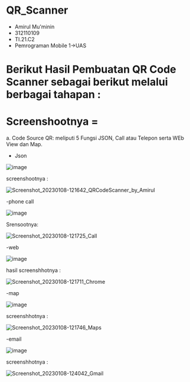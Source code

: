 # QR_Scanner
* Amirul Mu'minin
* 312110109
* TI.21.C2
* Pemrograman Mobile 1->UAS


# Berikut Hasil Pembuatan QR Code Scanner sebagai berikut melalui berbagai tahapan :



Screenshootnya =
=======================
a. Code Source QR:
 meliputi 5 Fungsi JSON, Call atau Telepon serta WEb View dan Map.
 
- Json

 ![image](https://user-images.githubusercontent.com/116171779/211182092-bc8d74cb-ea29-4d1f-8852-b4740347686c.png)
 
 screenshootnya :
 
 ![Screenshot_20230108-121642_QRCodeScanner_by_Amirul](https://user-images.githubusercontent.com/116171779/211182279-e0f0710a-8f6a-4042-8cf6-b49ee8d3049d.jpg)

-phone call

![image](https://user-images.githubusercontent.com/116171779/211182132-476b16c6-a7dd-4415-850e-c2b9dacba22c.png)

Srensootnya:

![Screenshot_20230108-121725_Call](https://user-images.githubusercontent.com/116171779/211182903-ceb5c757-a424-411d-9ffa-782237d4a23d.jpg)

-web

![image](https://user-images.githubusercontent.com/116171779/211182147-6033df32-f756-4ade-a1c5-17dd21402894.png)

hasil screenshhotnya :

![Screenshot_20230108-121711_Chrome](https://user-images.githubusercontent.com/116171779/211182912-4b35b90a-7505-4d70-9885-e9d47a368996.jpg)

-map

![image](https://user-images.githubusercontent.com/116171779/211182169-5ae86208-2c0f-4ec3-81b0-3548d66d348f.png)

screenshhotnya :

![Screenshot_20230108-121746_Maps](https://user-images.githubusercontent.com/116171779/211182927-bae3914b-f329-4eb3-b67d-c8187b07f593.jpg)

-email

![image](https://user-images.githubusercontent.com/116171779/211182185-65b78e2a-2b8b-4609-a987-49e513ef88dd.png)

screenshhotnya :

![Screenshot_20230108-124042_Gmail](https://user-images.githubusercontent.com/116171779/211182938-92e1e967-7c87-4fc1-b7fe-bb8478bf86d8.jpg)



